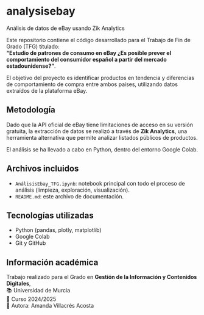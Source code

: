 # analysisebay

Análisis de datos de eBay usando Zik Analytics

Este repositorio contiene el código desarrollado para el Trabajo de Fin de Grado (TFG) titulado:  
**“Estudio de patrones de consumo en eBay ¿Es posible prever el comportamiento del consumidor español a partir del mercado estadounidense?”**.

El objetivo del proyecto es identificar productos en tendencia y diferencias de comportamiento de compra entre ambos países, utilizando datos extraídos de la plataforma eBay.

## Metodología

Dado que la API oficial de eBay tiene limitaciones de acceso en su versión gratuita, la extracción de datos se realizó a través de **Zik Analytics**, una herramienta alternativa que permite analizar listados públicos de productos.

El análisis se ha llevado a cabo en Python, dentro del entorno Google Colab.

## Archivos incluidos

- `AnálisisEbay_TFG.ipynb`: notebook principal con todo el proceso de análisis (limpieza, exploración, visualización).
- `README.md`: este archivo de documentación.

## Tecnologías utilizadas

- Python (pandas, plotly, matplotlib)
- Google Colab
- Git y GitHub

## Información académica

Trabajo realizado para el Grado en **Gestión de la Información y Contenidos Digitales**,  
📚 Universidad de Murcia  
📅 Curso 2024/2025  
👤 Autora: Amanda Villacrés Acosta

